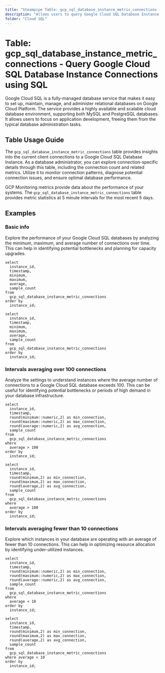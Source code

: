 ```yaml
---
title: "Steampipe Table: gcp_sql_database_instance_metric_connections - Query Google Cloud SQL Database Instance Connections using SQL"
description: "Allows users to query Google Cloud SQL Database Instance Connections, specifically the current client connections to a Cloud SQL database instance, providing insights into connection patterns and potential issues."
folder: "Cloud SQL"
---
```


# Table: gcp_sql_database_instance_metric_connections - Query Google Cloud SQL Database Instance Connections using SQL

Google Cloud SQL is a fully-managed database service that makes it easy to set up, maintain, manage, and administer relational databases on Google Cloud Platform. The service provides a highly available and scalable cloud database environment, supporting both MySQL and PostgreSQL databases. It allows users to focus on application development, freeing them from the typical database administration tasks.

## Table Usage Guide

The `gcp_sql_database_instance_metric_connections` table provides insights into the current client connections to a Google Cloud SQL Database Instance. As a database administrator, you can explore connection-specific details through this table, including the connection count and related metrics. Utilize it to monitor connection patterns, diagnose potential connection issues, and ensure optimal database performance.

GCP Monitoring metrics provide data about the performance of your systems. The `gcp_sql_database_instance_metric_connections` table provides metric statistics at 5 minute intervals for the most recent 5 days.

## Examples

### Basic info
Explore the performance of your Google Cloud SQL databases by analyzing the minimum, maximum, and average number of connections over time. This can help in identifying potential bottlenecks and planning for capacity upgrades.

```sql+postgres
select
  instance_id,
  timestamp,
  minimum,
  maximum,
  average,
  sample_count
from
  gcp_sql_database_instance_metric_connections
order by
  instance_id;
```

```sql+sqlite
select
  instance_id,
  timestamp,
  minimum,
  maximum,
  average,
  sample_count
from
  gcp_sql_database_instance_metric_connections
order by
  instance_id;
```

### Intervals averaging over 100 connections
Analyze the settings to understand instances where the average number of connections to a Google Cloud SQL database exceeds 100. This can be useful for identifying potential bottlenecks or periods of high demand in your database infrastructure.

```sql+postgres
select
  instance_id,
  timestamp,
  round(minimum::numeric,2) as min_connection,
  round(maximum::numeric,2) as max_connection,
  round(average::numeric,2) as avg_connection,
  sample_count
from
  gcp_sql_database_instance_metric_connections
where
  average > 100
order by
  instance_id;
```

```sql+sqlite
select
  instance_id,
  timestamp,
  round(minimum,2) as min_connection,
  round(maximum,2) as max_connection,
  round(average,2) as avg_connection,
  sample_count
from
  gcp_sql_database_instance_metric_connections
where
  average > 100
order by
  instance_id;
```

### Intervals averaging fewer than 10 connections
Explore which instances in your database are operating with an average of fewer than 10 connections. This can help in optimizing resource allocation by identifying under-utilized instances.

```sql+postgres
select
  instance_id,
  timestamp,
  round(minimum::numeric,2) as min_connection,
  round(maximum::numeric,2) as max_connection,
  round(average::numeric,2) as avg_connection,
  sample_count
from
  gcp_sql_database_instance_metric_connections
where
  average < 10
order by
  instance_id;
```

```sql+sqlite
select
  instance_id,
  timestamp,
  round(minimum,2) as min_connection,
  round(maximum,2) as max_connection,
  round(average,2) as avg_connection,
  sample_count
from
  gcp_sql_database_instance_metric_connections
where average < 10
order by
  instance_id;
```